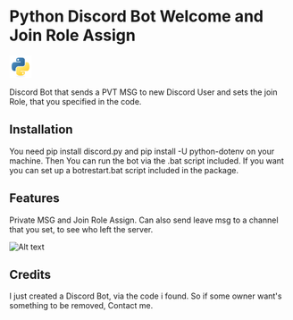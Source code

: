# Python Discord Bot Welcome and Join Role Assign 
<p align="left"> <a href="https://www.python.org" target="_blank" rel="noreferrer"> <img src="https://raw.githubusercontent.com/devicons/devicon/master/icons/python/python-original.svg" alt="python" width="40" height="40"/> </a> </p>
Discord Bot that sends a PVT MSG to new Discord User and sets the join Role, that you specified in the code.

**Installation**
------------------
You need pip install discord.py and pip install -U python-dotenv on your machine. Then You can run the bot via the .bat script included. If you want you can set up a botrestart.bat script included in the package.

**Features**
------------------
Private MSG and Join Role Assign. Can also send leave msg to a channel that you set, to see who left the server. 

<img
  src="https://github.com/PacoSLO/python-discortbot-welcome-role/blob/main/welcomemsg.PNG"
  alt="Alt text"
  title="Discord Welcome MSG"
  style="display: inline-block; margin: 0 auto; max-width: 300px">

**Credits**
------------------
I just created a Discord Bot, via the code i found.  So if some owner want's something to be removed, Contact me.

